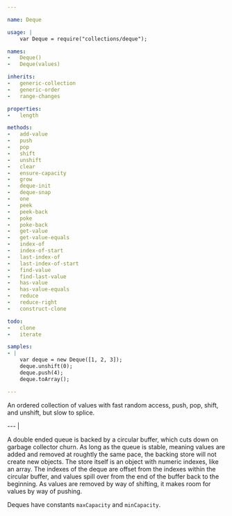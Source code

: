 ```yaml
---

name: Deque

usage: |
    var Deque = require("collections/deque");

names:
-   Deque()
-   Deque(values)

inherits:
-   generic-collection
-   generic-order
-   range-changes

properties:
-   length

methods:
-   add-value
-   push
-   pop
-   shift
-   unshift
-   clear
-   ensure-capacity
-   grow
-   deque-init
-   deque-snap
-   one
-   peek
-   peek-back
-   poke
-   poke-back
-   get-value
-   get-value-equals
-   index-of
-   index-of-start
-   last-index-of
-   last-index-of-start
-   find-value
-   find-last-value
-   has-value
-   has-value-equals
-   reduce
-   reduce-right
-   construct-clone

todo:
-   clone
-   iterate

samples:
- |
    var deque = new Deque([1, 2, 3]);
    deque.unshift(0);
    deque.push(4);
    deque.toArray();

---
```


An ordered collection of values with fast random access, push, pop, shift,
and unshift, but slow to splice.

--- |

A double ended queue is backed by a circular buffer, which cuts down on garbage
collector churn.
As long as the queue is stable, meaning values are added and removed at roughtly
the same pace, the backing store will not create new objects.
The store itself is an object with numeric indexes, like an array.
The indexes of the deque are offset from the indexes within the circular buffer,
and values spill over from the end of the buffer back to the beginning.
As values are removed by way of shifting, it makes room for values by way of
pushing.

Deques have constants `maxCapacity` and `minCapacity`.


